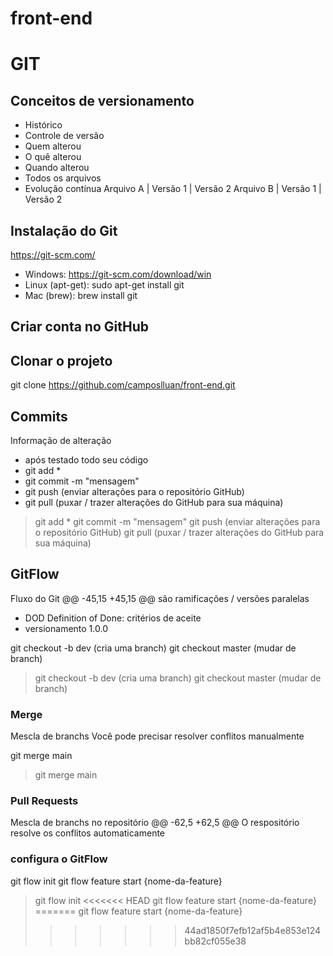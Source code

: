 # front-end

# GIT
## Conceitos de versionamento
 - Histórico
 - Controle de versão
 - Quem alterou
 - O quê alterou
 - Quando alterou
 - Todos os arquivos
 - Evolução contínua
 Arquivo A  | Versão 1 | Versão 2
 Arquivo B  | Versão 1 | Versão 2
 ## Instalação do Git
https://git-scm.com/
- Windows: https://git-scm.com/download/win
- Linux (apt-get): sudo apt-get install git
- Mac (brew): brew install git
 ## Criar conta no GitHub
 ## Clonar o projeto
 git clone https://github.com/camposlluan/front-end.git
 ## Commits
 Informação de alteração
 - após testado todo seu código
 - git add *
 - git commit -m "mensagem"
 - git push (enviar alterações para o repositório GitHub)
 - git pull (puxar / trazer alterações do GitHub para sua máquina)
 > git add *
 > git commit -m "mensagem"
 > git push (enviar alterações para o repositório GitHub)
 > git pull (puxar / trazer alterações do GitHub para sua máquina)
## GitFlow
Fluxo do Git
@@ -45,15 +45,15 @@ são ramificações / versões paralelas
- DOD Definition of Done: critérios de aceite
- versionamento 1.0.0

git checkout -b dev (cria uma branch)
git checkout master (mudar de branch)
> git checkout -b dev (cria uma branch)
> git checkout master (mudar de branch)

### Merge
Mescla de branchs
Você pode precisar resolver conflitos manualmente

git merge main 
> git merge main 
### Pull Requests
Mescla de branchs no repositório
@@ -62,5 +62,5 @@ O respositório resolve os conflitos automaticamente


### configura o GitFlow
git flow init
git flow feature start {nome-da-feature}
> git flow init
<<<<<<< HEAD
> git flow feature start {nome-da-feature}
=======
> git flow feature start {nome-da-feature}
>>>>>>> 44ad1850f7efb12af5b4e853e124bb82cf055e38
